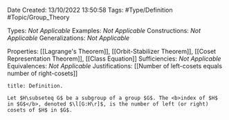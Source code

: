 <div class="topSpace"></div>

Date Created: 13/10/2022 13:50:58
Tags: #Type/Definition #Topic/Group_Theory

Types: <i>Not Applicable</i>
Examples: <i>Not Applicable</i>
Constructions: <i>Not Applicable</i>
Generalizations: <i>Not Applicable</i>

Properties: [[Lagrange's Theorem]], [[Orbit-Stabilizer Theorem]], [[Coset Representation Theorem]], [[Class Equation]]
Sufficiencies: <i>Not Applicable</i>
Equivalences: <i>Not Applicable</i>
Justifications: [[Number of left-cosets equals number of right-cosets]]

``` ad-Definition
title: Definition.

Let $H\subseteq G$ be a subgroup of a group $G$. The <b>index of $H$ in $G$</b>, denoted $\l[G:H\r]$, is the number of left (or right) cosets of $H$ in $G$.

```
